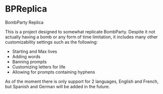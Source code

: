 # BPReplica
BombParty Replica

This is a project designed to somewhat replicate BombParty. 
Despite it not actually having a bomb or any form of time limitation, it includes many other customizability settings such as the following:
- Starting and Max lives
- Adding words
- Banning prompts
- Customizing letters for life
- Allowing for prompts containing hyphens

As of the moment there is only support for 2 languages, English and French, but Spanish and German will be added in the future.
